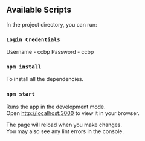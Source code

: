 ## Available Scripts

In the project directory, you can run:

### `Login Credentials`

Username - ccbp 
Password - ccbp

### `npm install`

To install all the dependencies.

### `npm start`

Runs the app in the development mode.\
Open [http://localhost:3000](http://localhost:3000) to view it in your browser.

The page will reload when you make changes.\
You may also see any lint errors in the console.
